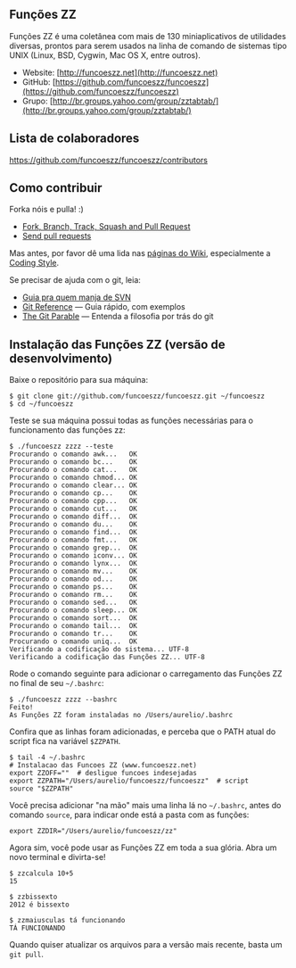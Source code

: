 ## Funções ZZ

Funções ZZ é uma coletânea com mais de 130 miniaplicativos de utilidades diversas, prontos para serem usados na linha de comando de sistemas tipo UNIX (Linux, BSD, Cygwin, Mac OS X, entre outros).

- Website: [http://funcoeszz.net](http://funcoeszz.net)
- GitHub: [https://github.com/funcoeszz/funcoeszz](https://github.com/funcoeszz/funcoeszz)
- Grupo: [http://br.groups.yahoo.com/group/zztabtab/](http://br.groups.yahoo.com/group/zztabtab/)


## Lista de colaboradores

https://github.com/funcoeszz/funcoeszz/contributors


## Como contribuir

Forka nóis e pulla! :)

- [Fork, Branch, Track, Squash and Pull Request](http://gun.io/blog/how-to-github-fork-branch-and-pull-request/)
- [Send pull requests](http://help.github.com/send-pull-requests/)

Mas antes, por favor dê uma lida nas [páginas do Wiki](https://github.com/funcoeszz/funcoeszz/wiki/_pages), especialmente a [Coding Style](https://github.com/funcoeszz/funcoeszz/wiki/Coding-Style).

Se precisar de ajuda com o git, leia:

- [Guia pra quem manja de SVN](https://git.wiki.kernel.org/index.php/GitSvnCrashCourse)
- [Git Reference](http://gitref.org) — Guia rápido, com exemplos
- [The Git Parable](http://tom.preston-werner.com/2009/05/19/the-git-parable.html) — Entenda a filosofia por trás do git


## Instalação das Funções ZZ (versão de desenvolvimento)

Baixe o repositório para sua máquina:

    $ git clone git://github.com/funcoeszz/funcoeszz.git ~/funcoeszz
    $ cd ~/funcoeszz

Teste se sua máquina possui todas as funções necessárias para o funcionamento das funções zz:

    $ ./funcoeszz zzzz --teste
    Procurando o comando awk...   OK
    Procurando o comando bc...    OK
    Procurando o comando cat...   OK
    Procurando o comando chmod... OK
    Procurando o comando clear... OK
    Procurando o comando cp...    OK
    Procurando o comando cpp...   OK
    Procurando o comando cut...   OK
    Procurando o comando diff...  OK
    Procurando o comando du...    OK
    Procurando o comando find...  OK
    Procurando o comando fmt...   OK
    Procurando o comando grep...  OK
    Procurando o comando iconv... OK
    Procurando o comando lynx...  OK
    Procurando o comando mv...    OK
    Procurando o comando od...    OK
    Procurando o comando ps...    OK
    Procurando o comando rm...    OK
    Procurando o comando sed...   OK
    Procurando o comando sleep... OK
    Procurando o comando sort...  OK
    Procurando o comando tail...  OK
    Procurando o comando tr...    OK
    Procurando o comando uniq...  OK
    Verificando a codificação do sistema... UTF-8
    Verificando a codificação das Funções ZZ... UTF-8

Rode o comando seguinte para adicionar o carregamento das Funções ZZ no final de seu `~/.bashrc`:

    $ ./funcoeszz zzzz --bashrc
    Feito!
    As Funções ZZ foram instaladas no /Users/aurelio/.bashrc

Confira que as linhas foram adicionadas, e perceba que o PATH atual do script fica na variável `$ZZPATH`.

    $ tail -4 ~/.bashrc
    # Instalacao das Funcoes ZZ (www.funcoeszz.net)
    export ZZOFF=""  # desligue funcoes indesejadas
    export ZZPATH="/Users/aurelio/funcoeszz/funcoeszz"  # script
    source "$ZZPATH"

Você precisa adicionar "na mão" mais uma linha lá no `~/.bashrc`, antes do comando `source`, para indicar onde está a pasta com as funções:

    export ZZDIR="/Users/aurelio/funcoeszz/zz"

Agora sim, você pode usar as Funções ZZ em toda a sua glória. Abra um novo terminal e divirta-se!

    $ zzcalcula 10+5
    15
    
    $ zzbissexto
    2012 é bissexto
    
    $ zzmaiusculas tá funcionando
    TÁ FUNCIONANDO

Quando quiser atualizar os arquivos para a versão mais recente, basta um `git pull`.
